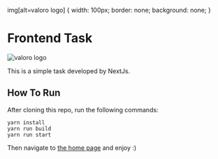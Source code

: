 img[alt=valoro logo] {
  width: 100px;
  border: none;
  background: none;
}
# Frontend Task
![valoro logo](http://valoro.xyz/wp-content/uploads/2019/09/New-Project-8.png)

This is a simple task developed by NextJs. 

## How To Run

After cloning this repo, run the following commands:

    yarn install
    yarn run build
    yarn run start

Then navigate to [the home page](http://localhost:3000/) and enjoy :)
